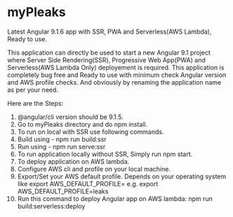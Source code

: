 # myPleaks
Latest Angular 9.1.6 app with SSR, PWA and Serverless(AWS Lambda), Ready to use.

This application can directly be used to start a new Angular 9.1 project where Server Side Rendering(SSR), Progressive Web App(PWA) and Serverless(AWS Lambda Only) deployement is required. This application is completely bug free and Ready to use with minimum check Angular version and AWS profile checks. And obviously by renaming the application name as per your need.

Here are the Steps:

1. @angular/cli version should be 9.1.5.
2. Go to myPleaks directory and do npm install.
3. To run on local with SSR use following commands.
  1. Build using  - npm run build:ssr
  2. Run using    - npm run serve:ssr
4. To run application locally without SSR, Simply run npm start. 
5. To deploy application on AWS lambda.
  1. Configure AWS cli and profile on your local machine.
  2. Export/Set your AWS default profile. Depends on your operating system like export AWS_DEFAULT_PROFILE=<aws-profile-name> e.g. export AWS_DEFAULT_PROFILE=leaks
  3. Run this command to deploy Angular app on AWS lambda: npm run build:serverless:deploy
